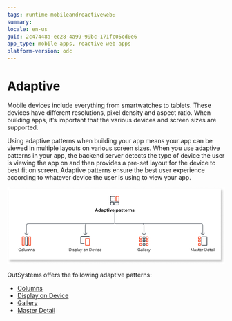 ```yaml
---
tags: runtime-mobileandreactiveweb;  
summary: 
locale: en-us
guid: 2c47448a-ec28-4a99-99bc-171fc05cd0e6
app_type: mobile apps, reactive web apps
platform-version: odc
---
```


# Adaptive

Mobile devices include everything from smartwatches to tablets. These devices have different resolutions, pixel density and aspect ratio. When building apps, it’s important that the various devices and screen sizes are supported.

Using adaptive patterns when building your app means your app can be viewed in multiple layouts on various screen sizes. When you use adaptive patterns in your app, the backend server detects the type of device the user is viewing the app on and then provides a pre-set layout for the device to best fit on screen. Adaptive patterns ensure the best user experience according to whatever device the user is using to view your app. 

![Adaptive patterns overview](images/adaptive-patterns-diag.png)

OutSystems offers the following adaptive patterns:

* [Columns](columns.md)
* [Display on Device](displayondevice.md)
* [Gallery](gallery.md) 
* [Master Detail](masterdetail.md)

